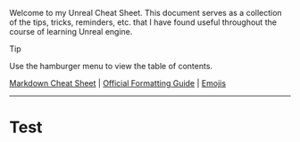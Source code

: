 Welcome to my Unreal Cheat Sheet. This document serves as a collection of the tips, tricks, reminders, etc. that I have found useful throughout the course of learning Unreal engine.
> [!TIP]
> Use the hamburger menu to view the table of contents.

[Markdown Cheat Sheet](https://github.com/adam-p/markdown-here/wiki/Markdown-Cheatsheet) |
[Official Formatting Guide](https://docs.github.com/en/get-started/writing-on-github/getting-started-with-writing-and-formatting-on-github/basic-writing-and-formatting-syntax) |
[Emojis](https://github.com/ikatyang/emoji-cheat-sheet/blob/master/README.md)

------
# Test
